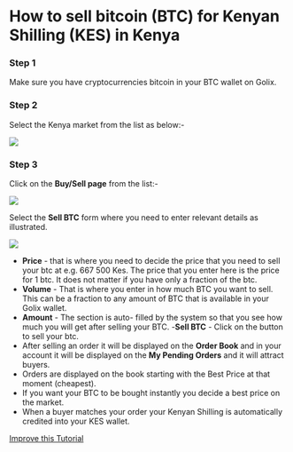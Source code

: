 
# How to sell bitcoin (BTC) for Kenyan Shilling  (KES) in Kenya


### Step 1 
Make sure you have cryptocurrencies bitcoin in your BTC  wallet on Golix.

### Step 2
Select the Kenya  market from the list as below:-


![
](https://lh3.googleusercontent.com/n9AMNy-wL0NIfNaTbGIIGkGOpGQ7vE36iWJZSJYTj0yTyibciZQmIfZCnjj5hnm2mSWSOZeQ66Bi)


### Step 3
Click on  the **Buy/Sell page** from the list:-

![
](https://lh3.googleusercontent.com/04MUq_1Xi1ym-IHKOOy1c7ZrwmY1KGCxZT16OA_p9w80oVqCn0WdSCJZdx98zwVPFwwfDHEhj3QJ)

Select the **Sell BTC** form where you need to enter relevant details as illustrated.


![
](https://lh3.googleusercontent.com/jZC4En3autpShWESG6KF-6D_BcOS9e6gQFl4bBxGSWHy9T8KJjkfi_HYGV_VarbHDAYKha3vWgti)

- **Price** - that is where you need to decide the price that you need to sell your btc at e.g. 667 500  Kes. The price that you enter here  is the price for 1 btc. It does not matter if you have only a fraction of the btc.
-  **Volume** - That  is where you enter in how much BTC you want to sell. This can be a fraction to any amount of BTC that is available in your Golix wallet.
- **Amount** - The  section is auto- filled  by the system so that you see how much you will get  after selling your BTC.
-**Sell BTC** - Click  on the button to sell your btc.
- After selling an order it will  be displayed  on the **Order Book**  and in your account it will be displayed on the **My Pending Orders** and it will attract buyers.
- Orders are displayed on the book starting with the Best Price at that moment (cheapest).
- If you want your BTC to be bought instantly you decide a best price on the market.
- When a buyer matches your order your Kenyan Shilling is automatically  credited into your KES wallet.

[Improve this Tutorial](https://github.com/golixdotcom/guides/blob/master/trading/sell_btc_with_for_kes_in_kenya.md)
